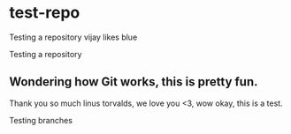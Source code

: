 # test-repo

Testing a repository
vijay likes blue

Testing a repository

## Wondering how Git works, this is pretty fun.

Thank you so much linus torvalds, we love you <3, wow okay, this is a test.

Testing branches

